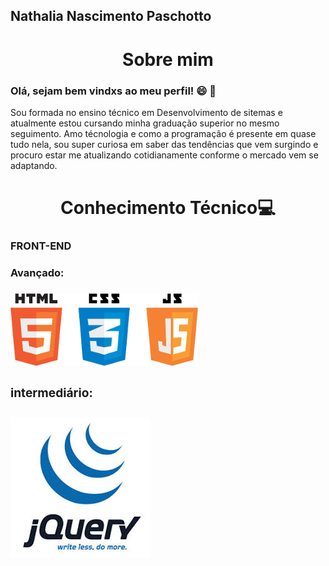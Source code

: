 Nathalia Nascimento Paschotto
--- 
<h1 align="center">Sobre mim</h1>


<h3 color = "red">Olá, sejam bem vindxs ao meu perfil! 😄 🚀  </h3>

<p>Sou formada no ensino técnico em Desenvolvimento de sitemas e atualmente estou cursando minha graduação superior no mesmo seguimento.
Amo técnologia e como a programação é presente em quase tudo nela, sou super curiosa em saber das tendências que vem surgindo e procuro estar me atualizando cotidianamente conforme o mercado vem se adaptando.</p>


<H1 align="center">Conhecimento Técnico💻 </H1>

 ### FRONT-END 

 <h3> Avançado: <h3>

 <div>

<img src="https://github.com/Nathalia662/Nathalia662/blob/98414cc46e1c22a5d4484e4a23fa972a8e738c46/icones1.png" width="300">
<h3> intermediário: <h3>

![front2](https://github.com/Nathalia662/Nathalia662/blob/d7158565d3215a7cbe9b9937154e2d941ceab9eb/jquery.jpg)

</div>




<BR>



